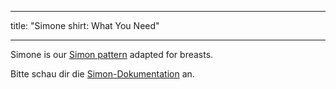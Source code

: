 - - -
title: "Simone shirt: What You Need"
- - -

<Note>

Simone is our [Simon pattern](/designs/simon/) adapted for breasts.

Bitte schau dir die [Simon-Dokumentation](/docs/patterns/simon/) an.

</Note>
